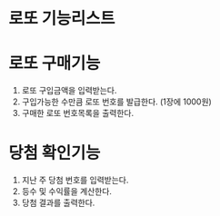 로또 기능리스트
====
# 로또 구매기능
1. 로또 구입금액을 입력받는다.
2. 구입가능한 수만큼 로또 번호를 발급한다. (1장에 1000원)
3. 구매한 로또 번호목록을 출력한다.

# 당첨 확인기능
1. 지난 주 당첨 번호를 입력받는다.
2. 등수 및 수익률을 계산한다.
3. 당첨 결과를 출력한다.